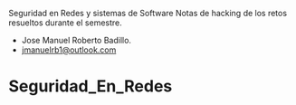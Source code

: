 Seguridad en Redes y sistemas de Software
Notas de hacking de los retos resueltos durante el semestre.

* Jose Manuel Roberto Badillo.
* jmanuelrb1@outlook.com
# Seguridad_En_Redes